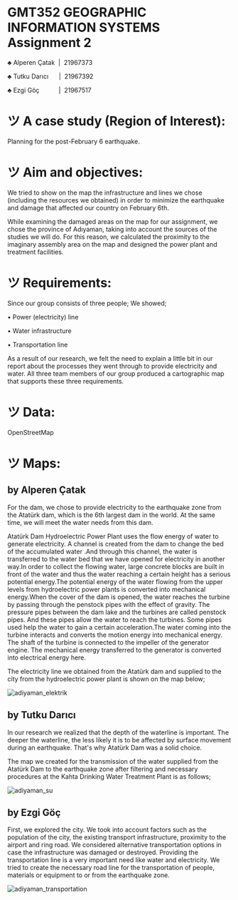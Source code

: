# GMT352 GEOGRAPHIC INFORMATION SYSTEMS Assignment 2
♣ Alperen Çatak  |  21967373

♣ Tutku Darıcı      |  21967392

♣ Ezgi Göç           |  21967517

# ツ A case study (Region of Interest):
Planning for the post-February 6 earthquake.

# ツ Aim and objectives:

We tried to show on the map the infrastructure and lines we chose (including the resources we obtained) in order to minimize the earthquake and damage that affected our country on February 6th. 

While examining the damaged areas on the map for our assignment, we chose the province of Adıyaman, taking into account the sources of the studies we will do. For this reason, we calculated the proximity to the imaginary assembly area on the map and designed the power plant and treatment facilities.

# ツ Requirements:

Since our group consists of three people; We showed; 

• Power (electricity) line

• Water infrastructure

• Transportation line

As a result of our research, we felt the need to explain a little bit in our report about the processes they went through to provide electricity and water. All three team members of our group produced a cartographic map that supports these three requirements.

# ツ Data:

OpenStreetMap

# ツ Maps:

## by Alperen Çatak

For the dam, we chose to provide electricity to the earthquake zone from the Atatürk dam, which is the 6th largest dam in the world. At the same time, we will meet the water needs from this dam.

Atatürk Dam Hydroelectric Power Plant uses the flow energy of water to generate electricity. A channel is created from the dam to change the bed of the accumulated water .And through this channel, the water is transferred to the water bed that we have opened for electricity in another way.In order to collect the flowing water, large concrete blocks are built in front of the water and thus the water reaching a certain height has a serious potential energy.The potential energy of the water flowing from the upper levels from hydroelectric power plants is converted into mechanical energy.When the cover of the dam is opened, the water reaches the turbine by passing through the penstock pipes with the effect of gravity. The pressure pipes between the dam lake and the turbines are called penstock pipes. And these pipes allow the water to reach the turbines. Some pipes used help the water to gain a certain acceleration.The water coming into the turbine interacts and converts the motion energy into mechanical energy. The shaft of the turbine is connected to the impeller of the generator engine. The mechanical energy transferred to the generator is converted into electrical energy here.

The electricity line we obtained from the Atatürk dam and supplied to the city from the hydroelectric power plant is shown on the map below;

![adiyaman_elektrik](https://user-images.githubusercontent.com/118128475/228659193-f315df8d-f591-4012-aea7-69d7062eec86.png)

## by Tutku Darıcı

In our research we realized that the depth of the waterline is important. The deeper the waterline, the less likely it is to be affected by surface movement during an earthquake. That's why Atatürk Dam was a solid choice.

The map we created for the transmission of the water supplied from the Atatürk Dam to the earthquake zone after filtering and necessary procedures at the Kahta Drinking Water Treatment Plant is as follows;

![adiyaman_su](https://user-images.githubusercontent.com/129065147/228660108-22bfd8e2-0d38-4b7e-8401-dce06889e27a.png)

## by Ezgi Göç

First, we explored the city. We took into account factors such as the population of the city, the existing transport infrastructure, proximity to the airport and ring road. We considered alternative transportation options in case the infrastructure was damaged or destroyed. Providing the transportation line is a very important need like water and electricity. We tried to create the necessary road line for the transportation of people, materials or equipment to or from the earthquake zone.

![adiyaman_transportation](https://user-images.githubusercontent.com/122916513/228660526-5005e2ea-4bd7-4f88-9352-b9bf7857f885.png)

